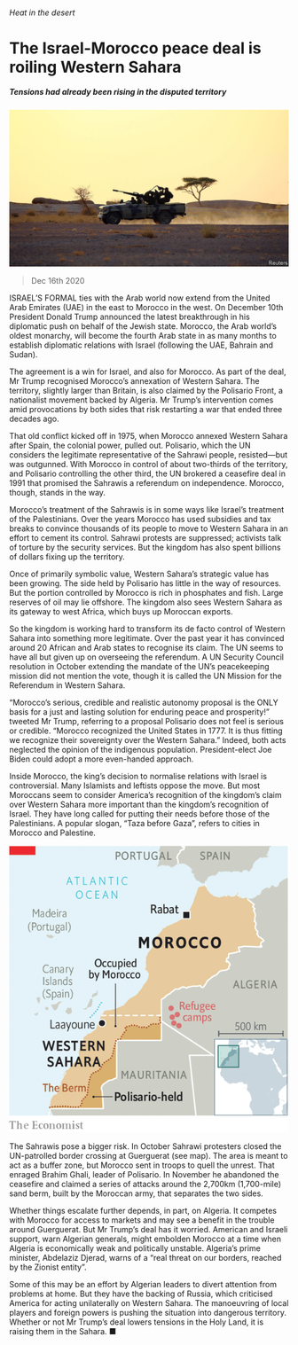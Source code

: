###### Heat in the desert

# The Israel-Morocco peace deal is roiling Western Sahara 

##### Tensions had already been rising in the disputed territory 

![image](images/20201219_MAP005.jpg) 

> Dec 16th 2020 


ISRAEL’S FORMAL ties with the Arab world now extend from the United Arab Emirates (UAE) in the east to Morocco in the west. On December 10th President Donald Trump announced the latest breakthrough in his diplomatic push on behalf of the Jewish state. Morocco, the Arab world’s oldest monarchy, will become the fourth Arab state in as many months to establish diplomatic relations with Israel (following the UAE, Bahrain and Sudan).


The agreement is a win for Israel, and also for Morocco. As part of the deal, Mr Trump recognised Morocco’s annexation of Western Sahara. The territory, slightly larger than Britain, is also claimed by the Polisario Front, a nationalist movement backed by Algeria. Mr Trump’s intervention comes amid provocations by both sides that risk restarting a war that ended three decades ago.



That old conflict kicked off in 1975, when Morocco annexed Western Sahara after Spain, the colonial power, pulled out. Polisario, which the UN considers the legitimate representative of the Sahrawi people, resisted—but was outgunned. With Morocco in control of about two-thirds of the territory, and Polisario controlling the other third, the UN brokered a ceasefire deal in 1991 that promised the Sahrawis a referendum on independence. Morocco, though, stands in the way.


Morocco’s treatment of the Sahrawis is in some ways like Israel’s treatment of the Palestinians. Over the years Morocco has used subsidies and tax breaks to convince thousands of its people to move to Western Sahara in an effort to cement its control. Sahrawi protests are suppressed; activists talk of torture by the security services. But the kingdom has also spent billions of dollars fixing up the territory.


Once of primarily symbolic value, Western Sahara’s strategic value has been growing. The side held by Polisario has little in the way of resources. But the portion controlled by Morocco is rich in phosphates and fish. Large reserves of oil may lie offshore. The kingdom also sees Western Sahara as its gateway to west Africa, which buys up Moroccan exports.


So the kingdom is working hard to transform its de facto control of Western Sahara into something more legitimate. Over the past year it has convinced around 20 African and Arab states to recognise its claim. The UN seems to have all but given up on overseeing the referendum. A UN Security Council resolution in October extending the mandate of the UN’s peacekeeping mission did not mention the vote, though it is called the UN Mission for the Referendum in Western Sahara.


“Morocco’s serious, credible and realistic autonomy proposal is the ONLY basis for a just and lasting solution for enduring peace and prosperity!” tweeted Mr Trump, referring to a proposal Polisario does not feel is serious or credible. “Morocco recognized the United States in 1777. It is thus fitting we recognize their sovereignty over the Western Sahara.” Indeed, both acts neglected the opinion of the indigenous population. President-elect Joe Biden could adopt a more even-handed approach.


Inside Morocco, the king’s decision to normalise relations with Israel is controversial. Many Islamists and leftists oppose the move. But most Moroccans seem to consider America’s recognition of the kingdom’s claim over Western Sahara more important than the kingdom’s recognition of Israel. They have long called for putting their needs before those of the Palestinians. A popular slogan, “Taza before Gaza”, refers to cities in Morocco and Palestine.

![image](images/20201212_WOM909.png) 



The Sahrawis pose a bigger risk. In October Sahrawi protesters closed the UN-patrolled border crossing at Guerguerat (see map). The area is meant to act as a buffer zone, but Morocco sent in troops to quell the unrest. That enraged Brahim Ghali, leader of Polisario. In November he abandoned the ceasefire and claimed a series of attacks around the 2,700km (1,700-mile) sand berm, built by the Moroccan army, that separates the two sides.


Whether things escalate further depends, in part, on Algeria. It competes with Morocco for access to markets and may see a benefit in the trouble around Guerguerat. But Mr Trump’s deal has it worried. American and Israeli support, warn Algerian generals, might embolden Morocco at a time when Algeria is economically weak and politically unstable. Algeria’s prime minister, Abdelaziz Djerad, warns of a “real threat on our borders, reached by the Zionist entity”.


Some of this may be an effort by Algerian leaders to divert attention from problems at home. But they have the backing of Russia, which criticised America for acting unilaterally on Western Sahara. The manoeuvring of local players and foreign powers is pushing the situation into dangerous territory. Whether or not Mr Trump’s deal lowers tensions in the Holy Land, it is raising them in the Sahara. ■

